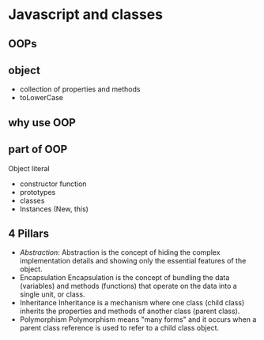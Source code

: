 # Javascript and classes

## OOPs

## object
- collection of properties and methods
- toLowerCase

## why use OOP


## part of OOP
Object literal
- constructor function 
- prototypes 
- classes
- Instances (New, this)

## 4 Pillars
- *Abstraction*:
        Abstraction is the concept of hiding the complex implementation details and showing only the essential features of the object.
- Encapsulation 
        Encapsulation is the concept of bundling the data (variables) and methods (functions) that operate on the data into a single unit, or class.
- Inheritance
        Inheritance is a mechanism where one class (child class) inherits the properties and methods of another class (parent class).
- Polymorphism
        Polymorphism means "many forms" and it occurs when a parent class reference is used to refer to a child class object.